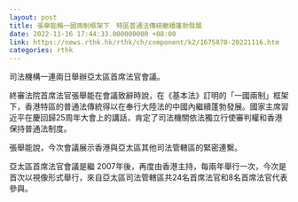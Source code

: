 ```yaml
---
layout: post
title: 張舉能稱一國兩制框架下　特區普通法傳統繼續蓬勃發展
date: 2022-11-16 17:44:33.000000000 +08:00
link: https://news.rthk.hk/rthk/ch/component/k2/1675870-20221116.htm
categories: rthk
---
```


司法機構一連兩日舉辦亞太區首席法官會議。

終審法院首席法官張舉能在會議致辭時說，在《基本法》訂明的「一國兩制」框架下，香港特區的普通法傳統得以在奉行大陸法的中國內繼續蓬勃發展。國家主席習近平在慶回歸25周年大會上的講話，肯定了司法機關依法獨立行使審判權和香港保持普通法制度。

張舉能說，今次會議展示香港與亞太區其他司法管轄區的緊密連繫。

亞太區首席法官會議是繼 2007年後，再度由香港主持，每兩年舉行一次，今次是首次以視像形式舉行，來自亞太區司法管轄區共24名首席法官和8名首席法官代表參與。
